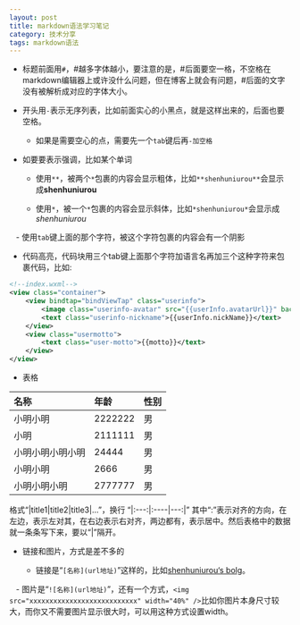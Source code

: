 ```yaml
---
layout: post
title: markdown语法学习笔记
category: 技术分享
tags: markdown语法
---
```



- 标题前面用`#`，#越多字体越小，要注意的是，#后面要空一格，不空格在markdown编辑器上或许没什么问题，但在博客上就会有问题，#后面的文字没有被解析成对应的字体大小。

- 开头用`-`表示无序列表，比如前面实心的小黑点，就是这样出来的，后面也要空格。

    - 如果是需要空心的点，需要先一个`tab`键后再`-加空格`

- 如要要表示强调，比如某个单词

    - 使用`**`，被两个`*`包裹的内容会显示粗体，比如`**shenhuniurou**`会显示成**shenhuniurou**

    - 使用`*`，被一个`*`包裹的内容会显示斜体，比如`*shenhuniurou*`会显示成*shenhuniurou*

    - 使用`tab`键上面的那个字符，被这个字符包裹的内容会有一个阴影

	
- 代码高亮，代码块用三个tab键上面那个字符加语言名再加三个这种字符来包裹代码，比如:
```xml
<!--index.wxml-->
<view class="container">
    <view bindtap="bindViewTap" class="userinfo">
        <image class="userinfo-avatar" src="{{userInfo.avatarUrl}}" background-size="cover"></image>
        <text class="userinfo-nickname">{{userInfo.nickName}}</text>
    </view>
    <view class="usermotto">
        <text class="user-motto">{{motto}}</text>
    </view>
</view>
```

- 表格 
   
|名称|年龄|性别|
|:----|:--------|:-----|
|小明小明|2222222|男
|小明|2111111|男
|小明小明小明小明|24444|男
|小明小明|2666|男
|小明小明小明|2777777|男

格式“|title1|title2|title3|...”，换行
“|:---:|:----|---:|”
其中“:”表示对齐的方向，在左边，表示左对其，在右边表示右对齐，两边都有，表示居中。然后表格中的数据就一条条写下来，要以“|”隔开。

- 链接和图片，方式是差不多的

    - 链接是“`[名称](url地址)`”这样的，比如[shenhuniurou‘s bolg](http://shenhuniurou.com)。

    - 图片是“`![名称](url地址)`”，还有一个方式，`<img src="xxxxxxxxxxxxxxxxxxxxxxxxxxx" width="40%" />`比如你图片本身尺寸较大，而你又不需要图片显示很大时，可以用这种方式设置width。

